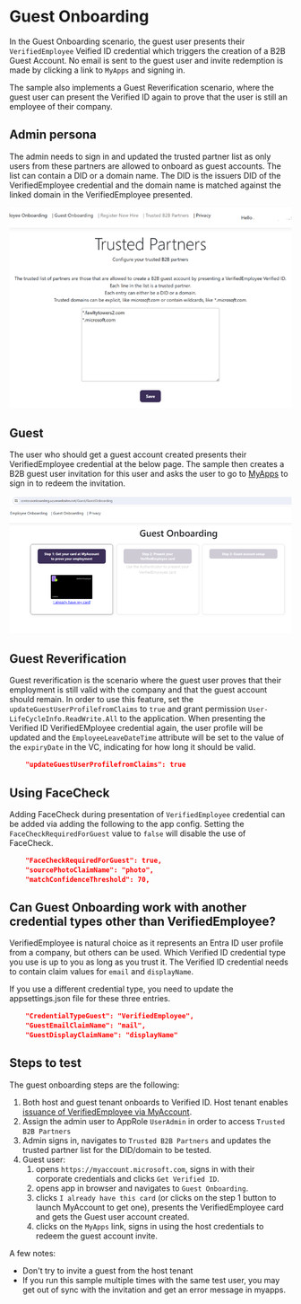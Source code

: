 # Guest Onboarding

In the Guest Onboarding scenario, the guest user presents their `VerifiedEmployee` Veified ID credential which triggers the creation of a B2B Guest Account. 
No email is sent to the guest user and invite redemption is made by clicking a link to `MyApps` and signing in.

The sample also implements a Guest Reverification scenario, where the guest user can present the Verified ID again to prove that the user is still an employee of their company.

## Admin persona

The admin needs to sign in and updated the trusted partner list as only users from these partners are allowed to onboard as guest accounts. 
The list can contain a DID or a domain name. The DID is the issuers DID of the VerifiedEmployee credential and the domain name is matched against the linked domain in the VerifiedEmployee presented.

![Truster Partner List screen](ReadmeFiles/TrustedPartnerList.png)

## Guest 

The user who should get a guest account created presents their VerifiedEmployee credential at the below page. The sample then creates a B2B guest user invitation for this user 
and asks the user to go to [MyApps](https://myapps.microsoft.com/?tenantId=...yourtenant...) to sign in to redeem the invitation.

![Guest onboarding screen](ReadmeFiles/GuestOnboarding.png)

## Guest Reverification

Guest reverification is the scenario where the guest user proves that their employment is still valid with the company and that the guest account should remain.
In order to use this feature, set the `updateGuestUserProfilefromClaims` to `true` and grant permission `User-LifeCycleInfo.ReadWrite.All` to the application.
When presenting the Verified ID VerifiedEMployee credential again, the user profile will be updated and the `EmployeeLeaveDateTime` attribute will be set to the
value of the `expiryDate` in the VC, indicating for how long it should be valid.

```JSON
    "updateGuestUserProfilefromClaims": true
```

## Using FaceCheck

Adding FaceCheck during presentation of `VerifiedEmployee` credential can be added via adding the following to the app config. Setting the `FaceCheckRequiredForGuest` value
to `false` will disable the use of FaceCheck.

```JSON
    "FaceCheckRequiredForGuest": true,
    "sourcePhotoClaimName": "photo",
    "matchConfidenceThreshold": 70,
```

## Can Guest Onboarding work with another credential types other than VerifiedEmployee?

VerifiedEmployee is natural choice as it represents an Entra ID user profile from a company, but others can be used. Which Verified ID credential type you use is up to you as long as you trust it. The Verified ID credential needs to contain claim values for `email` and `displayName`.

If you use a different credential type, you need to update the appsettings.json file for these three entries.

```JSON
    "CredentialTypeGuest": "VerifiedEmployee",
    "GuestEmailClaimName": "mail",
    "GuestDisplayClaimName": "displayName"
```

## Steps to test

The guest onboarding steps are the following:

1. Both host and guest tenant onboards to Verified ID. Host tenant enables [issuance of VerifiedEmployee via MyAccount](https://learn.microsoft.com/en-us/entra/verified-id/verifiable-credentials-configure-tenant-quick#myaccount-available-now-to-simplify-issuance-of-workplace-credentials).
1. Assign the admin user to AppRole `UserAdmin` in order to access `Trusted B2B Partners`
1. Admin signs in, navigates to `Trusted B2B Partners` and updates the trusted partner list for the DID/domain to be tested.
1. Guest user:
    1. opens `https://myaccount.microsoft.com`, signs in with their corporate credentials and clicks `Get Verified ID`.
    1. opens app in browser and navigates to `Guest Onboarding`.
    1. clicks `I already have this card` (or clicks on the step 1 button to launch MyAccount to get one), presents the VerifiedEmployee card and gets the Guest user account created.
    1. clicks on the `MyApps` link, signs in using the host credentials to redeem the guest account invite. 

A few notes:
- Don't try to invite a guest from the host tenant
- If you run this sample multiple times with the same test user, you may get out of sync with the invitation and get an error message in myapps.

